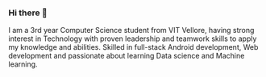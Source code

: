### Hi there 👋
I am a 3rd year Computer Science student from VIT Vellore, having strong interest in Technology with
proven leadership and teamwork skills to apply my knowledge and abilities. Skilled in full-stack Android development, Web development and passionate about learning Data science and Machine learning.

<!--
**sanskriti003/sanskriti003** is a ✨ _special_ ✨ repository because its `README.md` (this file) appears on your GitHub profile.

Here are some ideas to get you started:

- 🌱 I’m currently learning Machine learning with AI.
- 👯 I’m looking to collaborate on ...
- 🤔 I’m looking for help with ...
- 💬 Ask me about ...
- 📫 How to reach me: ...
- 😄 Pronouns: ...
- ⚡ Fun fact: ...
-->
